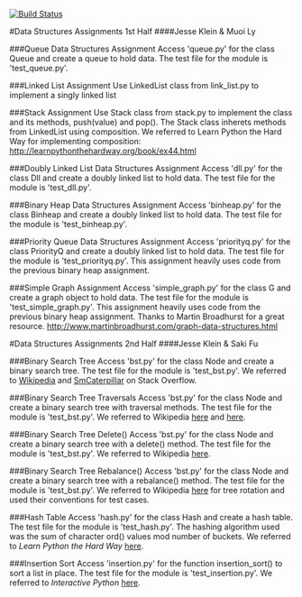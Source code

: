 [![Build Status](https://travis-ci.org/jesseklein406/data-structures.svg?branch=bst2)](https://travis-ci.org/jesseklein406/data-structures)

#Data Structures Assignments 1st Half
####Jesse Klein & Muoi Ly


###Queue Data Structures Assignment
Access 'queue.py' for the class Queue and create a queue to hold data.
The test file for the module is 'test_queue.py'.


###Linked List Assignment
Use LinkedList class from link_list.py to implement a singly linked list


###Stack Assignment
Use Stack class from stack.py to implement the class and its methods, push(value) and pop(). The Stack class inherets methods from LinkedList using composition. We referred to Learn Python the Hard Way for implementing composition: http://learnpythonthehardway.org/book/ex44.html


###Doubly Linked List Data Structures Assignment
Access 'dll.py' for the class Dll and create a doubly linked list to hold data.
The test file for the module is 'test_dll.py'.


###Binary Heap Data Structures Assignment
Access 'binheap.py' for the class Binheap and create a doubly linked list to hold data.
The test file for the module is 'test_binheap.py'.


###Priority Queue Data Structures Assignment
Access 'priorityq.py' for the class PriorityQ and create a doubly linked list to hold data.
The test file for the module is 'test_priorityq.py'. This assignment heavily uses code from
the previous binary heap assignment.


###Simple Graph Assignment
Access 'simple_graph.py' for the class G and create a graph object to hold data.
The test file for the module is 'test_simple_graph.py'. This assignment heavily uses code from
the previous binary heap assignment. Thanks to Martin Broadhurst for a great resource. http://www.martinbroadhurst.com/graph-data-structures.html


#Data Structures Assignments 2nd Half
####Jesse Klein & Saki Fu


###Binary Search Tree
Access 'bst.py' for the class Node and create a binary search tree. The test
file for the module is 'test_bst.py'. We referred to [Wikipedia](https://en.wikipedia.org/wiki/Binary_search_tree) and [SmCaterpillar](http://stackoverflow.com/questions/29379213/depth-of-a-binary-search-tree-in-python) on Stack Overflow.


###Binary Search Tree Traversals
Access 'bst.py' for the class Node and create a binary search tree with traversal methods. The test file for the module is 'test_bst.py'. We referred to Wikipedia [here](https://en.wikipedia.org/wiki/Binary_search_tree) and [here](https://en.wikipedia.org/wiki/Tree_traversal).


###Binary Search Tree Delete()
Access 'bst.py' for the class Node and create a binary search tree with a delete() method. The test file for the module is 'test_bst.py'. We referred to Wikipedia [here](https://en.wikipedia.org/wiki/Binary_search_tree).


###Binary Search Tree Rebalance()
Access 'bst.py' for the class Node and create a binary search tree with a rebalance() method. The test file for the module is 'test_bst.py'. We referred to Wikipedia [here](https://en.wikipedia.org/wiki/Tree_rotation) for tree rotation and used their conventions for test cases.


###Hash Table
Access 'hash.py' for the class Hash and create a hash table. The test file for the module is 'test_hash.py'. The hashing algorithm used was the sum of character ord() values mod number of buckets. We referred to *Learn Python the Hard Way* [here](http://learnpythonthehardway.org/book/ex39.html).


###Insertion Sort
Access 'insertion.py' for the function insertion_sort() to sort a list in place. The test file for the module is 'test_insertion.py'. We referred to *Interactive Python* [here](http://interactivepython.org/runestone/static/pythonds/SortSearch/TheInsertionSort.html).
